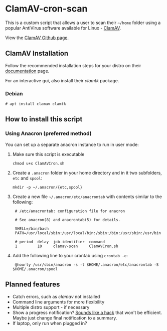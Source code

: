 # ClamAV-cron-scan

This is a custom script that allows a user to scan their `~/home` folder using a popular AntiVirus software available for Linux - [ClamAV](https://www.clamav.net/).

View the [ClamAV Github page](https://www.clamav.net/).

## ClamAV Installation

Follow the recommended installation steps for your distro on their [documentation](https://www.clamav.net/documents/installing-clamav) page.

For an interactive gui, also install their *clamtk* package.

### Debian
`# apt install clamav clamtk`

## How to install this script

### Using Anacron (preferred method)

<!-- language-all: bash -->

You can set up a separate anacron instance to run in user mode:

1. Make sure this script is executable

       chmod u+x ClamAVCron.sh

2. Create a `.anacron` folder in your home directory and in it two subfolders, `etc` and `spool`:

       mkdir -p ~/.anacron/{etc,spool}

3. Create a new file `~/.anacron/etc/anacrontab` with contents similar to the following:

        # /etc/anacrontab: configuration file for anacron

        # See anacron(8) and anacrontab(5) for details.

        SHELL=/bin/bash
        PATH=/usr/local/sbin:/usr/local/bin:/sbin:/bin:/usr/sbin:/usr/bin

        # period  delay  job-identifier  command
        1         10     clamav-scan     ClamAVCron.sh

4. Add the following line to your crontab using `crontab -e`:

        @hourly /usr/sbin/anacron -s -t $HOME/.anacron/etc/anacrontab -S $HOME/.anacron/spool

## Planned features
* Catch errors, such as *clamav* not installed
* Command line arguments for more flexibility
* Multiple distro support - if necessary
* Show a progress notification? [Sounds like a hack](https://serverfault.com/q/759972) that won't be efficient. Maybe just change final notification to a summary.
* If laptop, only run when plugged in?
